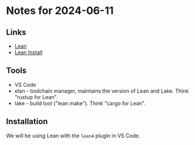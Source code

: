 # Notes for 2024-06-11

## Links

* [Lean](https://lean-lang.org/)
* [Lean Install](https://lean-lang.org/lean4/doc/quickstart.html)

## Tools

* VS Code
* elan - toolchain manager, maintains the version of Lean and Lake. Think "rustup for Lean".
* lake - build tool ("lean make"). Think "cargo for Lean".

## Installation

We will be using Lean with the `lean4` plugin in VS Code.
